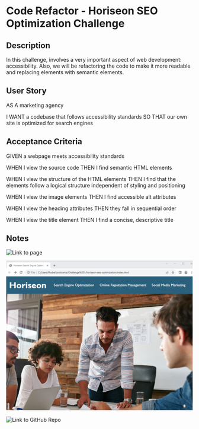 # Code Refactor - Horiseon SEO Optimization Challenge

## Description
In this challenge, involves a very important aspect of web development: accessibility.  Also, we will be refactoring the code to make it more readable and replacing elements with semantic elements.

## User Story
AS A marketing agency

I WANT a codebase that follows accessibility standards
SO THAT our own site is optimized for search engines

## Acceptance Criteria
GIVEN a webpage meets accessibility standards

WHEN I view the source code
THEN I find semantic HTML elements

WHEN I view the structure of the HTML elements
THEN I find that the elements follow a logical structure independent of styling and positioning

WHEN I view the image elements
THEN I find accessible alt attributes

WHEN I view the heading attributes
THEN they fall in sequential order

WHEN I view the title element
THEN I find a concise, descriptive title

## Notes
![Link to page](https://fhubert1.github.io/horiseon-seo-optimization/)

![Screenshot home page](./images/HoriseonHomepage.png)

![Link to GitHub Repo](https://github.com/fhubert1/horiseon-seo-optimization)

